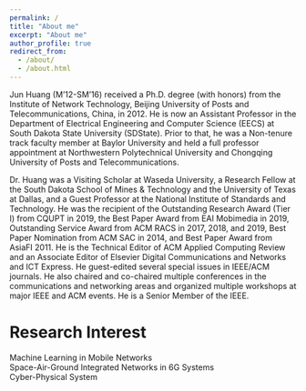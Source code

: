 ```yaml
---
permalink: /
title: "About me"
excerpt: "About me"
author_profile: true
redirect_from: 
  - /about/
  - /about.html
---
```



Jun Huang (M’12-SM’16) received a Ph.D. degree (with honors) from the Institute of Network Technology, Beijing University of Posts and Telecommunications, China, in 2012. He is now an Assistant Professor in the Department of Electrical Engineering and Computer Science (EECS) at South Dakota State University (SDState). Prior to that, he was a Non-tenure track faculty member at Baylor University and held a full professor appointment at Northwestern Polytechnical University and Chongqing University of Posts and Telecommunications. 

Dr. Huang was a Visiting Scholar at Waseda University, a Research Fellow at the South Dakota School of Mines & Technology and the University of Texas at Dallas, and a Guest Professor at the National Institute of Standards and Technology. He was the recipient of the Outstanding Research Award (Tier I) from CQUPT in 2019, the Best Paper Award from EAI Mobimedia in 2019, Outstanding Service Award from ACM RACS in 2017, 2018, and 2019, Best Paper Nomination from ACM SAC in 2014, and Best Paper Award from AsiaFI 2011. He is the Technical Editor of ACM Applied Computing Review and an Associate Editor of Elsevier Digital Communications and Networks and ICT Express. He guest-edited several special issues in IEEE/ACM journals. He also chaired and co-chaired multiple conferences in the communications and networking areas and organized multiple workshops at major IEEE and ACM events. He is a Senior Member of the IEEE. 


Research Interest
======
Machine Learning in Mobile Networks  <br> 
Space-Air-Ground Integrated Networks in 6G Systems  <br> 
Cyber-Physical System



